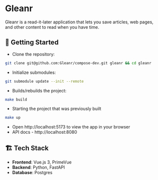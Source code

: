 # Gleanr

Gleanr is a read-it-later application that lets you save articles, web pages, and other content to read when you have time.


##  🚀 Getting Started

- Clone the repository:
```sh
git clone git@github.com:Gleanr/compose-dev.git gleanr && cd gleanr
```
- Initialize submodules:
```sh
git submodule update --init --remote
```
- Builds/rebuilds the project:
```sh
make build
```
- Starting the project that was previously built
```sh
make up
```
- Open http://localhost:5173 to view the app in your browser
- API docs - http://localhost:8080

## 🏗️ Tech Stack
- **Frontend**: Vue.js 3, PrimeVue
- **Backend**: Python, FastAPI
- **Database**: Postgres